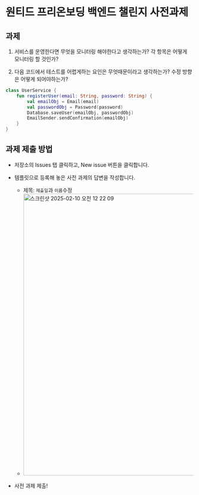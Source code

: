 # 원티드 프리온보딩 백엔드 챌린지 사전과제

## 과제

1. 서비스를 운영한다면 무엇을 모니터링 해야한다고 생각하는가? 각 항목은 어떻게 모니터링 할 것인가?

2. 다음 코드에서 테스트를 어렵게하는 요인은 무엇때문이라고 생각하는가? 수정 방향은 어떻게 되어야하는가?

```kotlin
class UserService {
    fun registerUser(email: String, password: String) {
        val emailObj = Email(email)
        val passwordObj = Password(password)
        Database.saveUser(emailObj, passwordObj)
        EmailSender.sendConfirmation(emailObj)
    }
}
```

## 과제 제출 방법

- 저장소의 Issues 탭 클릭하고, New issue 버튼을 클릭합니다.
- 템플릿으로 등록해 놓은 사전 과제의 답변을 작성합니다.
  - 제목: `제출일`과 `이름`수정
  - <img width="756" alt="스크린샷 2025-02-10 오전 12 22 09" src="https://github.com/user-attachments/assets/667daf2e-b3b1-435f-b69b-01c5b440cf5d" />

- 사전 과제 제출!
